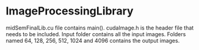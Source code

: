 # ImageProcessingLibrary
midSemFinalLib.cu file contains main().
cudaImage.h is the header file that needs to be included.
Input folder contains all the input images.
Folders named 64, 128, 256, 512, 1024 and 4096 contains the output images.
